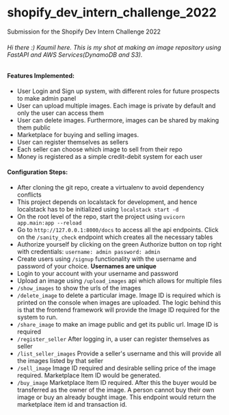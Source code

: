 # shopify_dev_intern_challenge_2022
Submission for the Shopify Dev Intern Challenge 2022

###### Hi there :) Kaumil here. This is my shot at making an image repository using FastAPI and AWS Services(DynamoDB and S3).

#### Features Implemented:
- User Login and Sign up system, with different roles for future prospects to make admin panel
- User can upload multiple images. Each image is private by default and only the user can access them
- User can delete images. Furthermore, images can be shared by making them public
- Marketplace for buying and selling images. 
- User can register themselves as sellers
- Each seller can choose which image to sell from their repo
- Money is registered as a simple credit-debit system for each user

#### Configuration Steps:
- After cloning the git repo, create a virtualenv to avoid dependency conflicts
- This project depends on localstack for development, and hence localstack has to be initialized using `localstack start -d`
- On the root level of the repo, start the project using `uvicorn app.main:app --reload`
- Go to `http://127.0.0.1:8000/docs` to access all the api endpoints. Click on the `/sanity_check` endpoint which creates all the necessary tables
- Authorize yourself by clicking on the green Authorize button on top right with credentials: `username: admin password: admin`
- Create users using `/signup` functionality with the username and password of your choice. <b>Usernames are unique</b>
- Login to your account with your username and password
- Upload an image using `/upload_images` api which allows for multiple files
- `/show_images` to show the urls of the images
- `/delete_image` to delete a particular image. Image ID is required which is printed on the console when images are uploaded. The logic behind this is that the frontend framework will provide the Image ID required for the system to run.
- `/share_image` to make an image public and get its public url. Image ID is required
- `/register_seller` After logging in, a user can register themselves as seller
- `/list_seller_images` Provide a seller's username and this will provide all the images listed by that seller
- `/sell_image` Image ID required and desirable selling price of the image required. Marketplace Item ID would be generated.
- `/buy_image` Marketplace Item ID required. After this the buyer would be transferred as the owner of the image. A person cannot buy their own image or buy an already bought image. This endpoint would return the marketplace item id and transaction id.